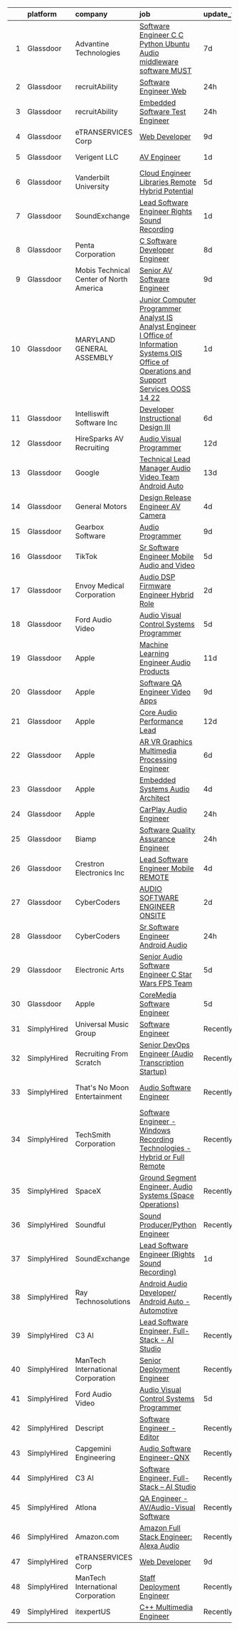 

|    | platform    | company                                 | job                                                                                                                                                                                                                                                                                                                                                                                                                                                                                                                                                                                                                                                                                                                                                                                                                                                                                                                                                                                                                                                                                                                                                                                                                                                                                                                                                                                              | update_time   | location                |
|---:|:------------|:----------------------------------------|:-------------------------------------------------------------------------------------------------------------------------------------------------------------------------------------------------------------------------------------------------------------------------------------------------------------------------------------------------------------------------------------------------------------------------------------------------------------------------------------------------------------------------------------------------------------------------------------------------------------------------------------------------------------------------------------------------------------------------------------------------------------------------------------------------------------------------------------------------------------------------------------------------------------------------------------------------------------------------------------------------------------------------------------------------------------------------------------------------------------------------------------------------------------------------------------------------------------------------------------------------------------------------------------------------------------------------------------------------------------------------------------------------|:--------------|:------------------------|
|  1 | Glassdoor   | Advantine Technologies                  | [Software Engineer  C C    Python  Ubuntu  Audio middleware software MUST ](https://www.glassdoor.com/partner/jobListing.htm?pos=128&ao=1136043&s=58&guid=00000181d76e8a11932d18848d16b2a3&src=GD_JOB_AD&t=SR&vt=w&ea=1&cs=1_ecaeb70a&cb=1657176755037&jobListingId=1007972073670&jrtk=3-0-1g7bmt2hsgsp1801-1g7bmt2i9gfpv800-43f7a1d6bbe0e6f7-)                                                                                                                                                                                                                                                                                                                                                                                                                                                                                                                                                                                                                                                                                                                                                                                                                                                                                                                                                                                                                                                  | 7d            | Redmond, WA             |
|  2 | Glassdoor   | recruitAbility                          | [Software Engineer  Web](https://www.glassdoor.com/partner/jobListing.htm?pos=105&ao=1110586&s=58&guid=00000181d76e8a11932d18848d16b2a3&src=GD_JOB_AD&t=SR&vt=w&ea=1&cs=1_7e86fbd1&cb=1657176755031&jobListingId=1007988449553&cpc=632C08DE5A4EA969&jrtk=3-0-1g7bmt2hsgsp1801-1g7bmt2i9gfpv800-7214a5d0b4a18d4e--6NYlbfkN0CGG9KWCDlpnNsyBDyIiP_Q0811kl3MMa1wmNp0I1WtkTaTZU1gJWaiKEGe9oYuZ3C_x53nqPzzVVcYXYDM1RFNXLqbMaRYQcnnBha6vnEfBct2Ftcx-VNFT_baolXDS7YVpt8LY5XQiX1ukJkQxfihkZhKDFgGqShKG_s3BbbAlb4Zm0hWo8HIDtD0akhiJz6u6Kr1s3U3NNRj3TK3cTehELY1GxGHzvU4HwbRjL5VXWTUeS9dQCwcCo7upfHURcOx7cyD8W9Mc4zct6zCBvekIVyvWCd52L4DisBylSSEXwtXbZAQD0UPrt3Rghsat381wiiCX8i3NOYXEgiohpTe8I_46y7wDYHuA9S_ZNEtfqckYnByyt2I9YTZbLJEes-ANYiYw-OFFnUUZA_S1XjuSnQKxQO9D4ce3XyY1u3k2tFdm8SoZe6K_a5YxkKVZil2q3f3zAkKcGi1toRtZzPobjhhCv3fZcZoPIo07Z46D2p38W7KAw5TNET1AF6xbdu9Trp-IgN26MMduIyrXkSB)                                                                                                                                                                                                                                                                                                                                                                                                                                                                                                                | 24h           | Anaheim, CA             |
|  3 | Glassdoor   | recruitAbility                          | [Embedded Software Test Engineer](https://www.glassdoor.com/partner/jobListing.htm?pos=106&ao=1110586&s=58&guid=00000181d76e8a11932d18848d16b2a3&src=GD_JOB_AD&t=SR&vt=w&ea=1&cs=1_a8705567&cb=1657176755032&jobListingId=1007988449625&cpc=F5E96E35A1725171&jrtk=3-0-1g7bmt2hsgsp1801-1g7bmt2i9gfpv800-fd8648c8aa3e53aa--6NYlbfkN0CGG9KWCDlpnNsyBDyIiP_Q0811kl3MMa1wmNp0I1WtkTaTZU1gJWaiKEGe9oYuZ3C_x53nqPzzVcu-6pAGOR5iWhdzr19nZrvuqaWVoPNrAmxzkmTCyoga1s-PmJrA-wo6IStgCU14t5d4HfKWieOLCUYqel8Rc1r3-eYhxJg8_yFrtPNFo-Vf8z5hGKQDdNP30SI33u0asQ2xc3AaFdSemK3rdzcK9n24H2AByR2sVhQ31bo4jZFVXdvOQzf2tolmfDzzY2UkpDFgOnyWMlHk5VxJaZmr4bKslEzh8tdp2b8STzR16FbEx-qFo5-AHK_CLPuVqovaNcLqfORr-ghIiMb_5yzKJL0IQNecoQw6LBpaSZhMZsuGPs-GvMGJUAlNMVhR6P1UUQlNl-vW_P7xky3EWx-Q9OcgXQpl7yihIC0UhN_26l58NsqIP2IzR0eY6I_NWO9LDLVOKarRgNbszQexgOhpBq1YHkJ45twacR5FImEpoChXwV7wag-6qYrMwBMQfazFadR7RvIaIoES)                                                                                                                                                                                                                                                                                                                                                                                                                                                                                                       | 24h           | Anaheim, CA             |
|  4 | Glassdoor   | eTRANSERVICES Corp                      | [Web Developer](https://www.glassdoor.com/partner/jobListing.htm?pos=119&ao=1136043&s=58&guid=00000181d76e8a11932d18848d16b2a3&src=GD_JOB_AD&t=SR&vt=w&ea=1&cs=1_e5b29353&cb=1657176755036&jobListingId=1007966492253&jrtk=3-0-1g7bmt2hsgsp1801-1g7bmt2i9gfpv800-0b4d931cfa313b9a-)                                                                                                                                                                                                                                                                                                                                                                                                                                                                                                                                                                                                                                                                                                                                                                                                                                                                                                                                                                                                                                                                                                              | 9d            | Remote                  |
|  5 | Glassdoor   | Verigent  LLC                           | [AV Engineer](https://www.glassdoor.com/partner/jobListing.htm?pos=103&ao=1110586&s=58&guid=00000181d76e8a11932d18848d16b2a3&src=GD_JOB_AD&t=SR&vt=w&ea=1&cs=1_96bb0c1b&cb=1657176755031&jobListingId=1007984822485&cpc=DED3C32E22E90A94&jrtk=3-0-1g7bmt2hsgsp1801-1g7bmt2i9gfpv800-c4106be80372c143--6NYlbfkN0AHZxIc0N1kMT8kNUg1DFhCllKZB1i6XRpHyefWo7Z_obAoRrv4EF-YffJpju_f3_S8p5VJSRh3JCqwMhzjap7rCn7-8ULSAGIrnb-k3sfiMpRYf3PK_ebrI8DqRVnG-QAI5ez1s_flDP-etVsNG07ZYaBzbL2KsqnHAuHyeaC-Ghs2PiMKHsz82SQjgwaJpYuwYiRyiJ5J_5c2YRLwpFTB44-hfRL7KK8yPiOMXcr1tuqaUWCrJbUUZtC5zehILOQ63xngMt8xyXuwBMYMnhMeKwsLEBmxXHmH-FVlUOYxC25XoCS7omMm4MjwvXqfJdI0S_0YXGXiQ4d-rm-bEnz6QB4rn5l2RWeYglcx4UXmVY3Xzm20EdNOsgCGndxpkfu3DYgoIz1CHFewAKd5gw2Y9MRS1OKgvWR-d9c727Ks5lmRbAx4waTlxO4VVno7gGF8PAXTsDIVbY-R_V9DlhkGNsIEh_wR1SsPRo-w7btPpOuf1zpsawxDAj4wobeIg1UyuU8loTWXMA%3D%3D)                                                                                                                                                                                                                                                                                                                                                                                                                                                                                                                               | 1d            | Charlotte, NC           |
|  6 | Glassdoor   | Vanderbilt University                   | [Cloud Engineer  Libraries  Remote Hybrid Potential ](https://www.glassdoor.com/partner/jobListing.htm?pos=127&ao=1136043&s=58&guid=00000181d76e8a11932d18848d16b2a3&src=GD_JOB_AD&t=SR&vt=w&cs=1_71ad41ef&cb=1657176755037&jobListingId=1007977526688&jrtk=3-0-1g7bmt2hsgsp1801-1g7bmt2i9gfpv800-c3977357fc7c0025-)                                                                                                                                                                                                                                                                                                                                                                                                                                                                                                                                                                                                                                                                                                                                                                                                                                                                                                                                                                                                                                                                             | 5d            | Nashville, TN           |
|  7 | Glassdoor   | SoundExchange                           | [Lead Software Engineer  Rights Sound Recording ](https://www.glassdoor.com/partner/jobListing.htm?pos=118&ao=1136043&s=58&guid=00000181d76e8a11932d18848d16b2a3&src=GD_JOB_AD&t=SR&vt=w&ea=1&cs=1_cb5abb98&cb=1657176755036&jobListingId=1007985084763&jrtk=3-0-1g7bmt2hsgsp1801-1g7bmt2i9gfpv800-7962e222d9be0501-)                                                                                                                                                                                                                                                                                                                                                                                                                                                                                                                                                                                                                                                                                                                                                                                                                                                                                                                                                                                                                                                                            | 1d            | Remote                  |
|  8 | Glassdoor   | Penta Corporation                       | [C   Software Developer   Engineer](https://www.glassdoor.com/partner/jobListing.htm?pos=122&ao=1136043&s=58&guid=00000181d76e8a11932d18848d16b2a3&src=GD_JOB_AD&t=SR&vt=w&ea=1&cs=1_b28448b2&cb=1657176755036&jobListingId=1007968416590&jrtk=3-0-1g7bmt2hsgsp1801-1g7bmt2i9gfpv800-40ff0cdbb3ffb393-)                                                                                                                                                                                                                                                                                                                                                                                                                                                                                                                                                                                                                                                                                                                                                                                                                                                                                                                                                                                                                                                                                          | 8d            | New Orleans, LA         |
|  9 | Glassdoor   | Mobis Technical Center of North America | [Senior AV Software Engineer](https://www.glassdoor.com/partner/jobListing.htm?pos=130&ao=1136043&s=58&guid=00000181d76e8a11932d18848d16b2a3&src=GD_JOB_AD&t=SR&vt=w&cs=1_e0b99638&cb=1657176755037&jobListingId=1007966371416&jrtk=3-0-1g7bmt2hsgsp1801-1g7bmt2i9gfpv800-7715714bf1b4ad98-)                                                                                                                                                                                                                                                                                                                                                                                                                                                                                                                                                                                                                                                                                                                                                                                                                                                                                                                                                                                                                                                                                                     | 9d            | Plymouth, MI            |
| 10 | Glassdoor   | MARYLAND GENERAL ASSEMBLY               | [Junior Computer Programmer Analyst  IS Analyst Engineer I  Office of Information Systems  OIS  Office of Operations and Support Services  OOSS   14 22](https://www.glassdoor.com/partner/jobListing.htm?pos=116&ao=1110586&s=58&guid=00000181d76e8a11932d18848d16b2a3&src=GD_JOB_AD&t=SR&vt=w&cs=1_bd080c5a&cb=1657176755035&jobListingId=1007986509111&cpc=7F6F94E2229B3AB5&jrtk=3-0-1g7bmt2hsgsp1801-1g7bmt2i9gfpv800-6b91cf4f83e8beb2--6NYlbfkN0CoZx6RZ76Kz2BC5LaLJVXH_1oYGbR7vq7wgU_JS4Ka_52el9AGOAc22SmMPQAdgY-KSQZhCEqwErVcIeIpp54BQIq-thvxd9x6uculknzIW5BDiELDxEKdh4VkxCPkLBbDXycpD6El2OxblkVk4qn0wwsaYHfGnKC4oExZTbwd1qgYk20pfvv8nGiZWqfJE-oXIopgGmdvXbaiUgUHThd8Ts4OunnhzzouBRGjFwfu7UZAil7XV2i-FOGWCS7t2Rwoat8LJvbvgP4IuMZto3Q_FnHw7fyQYwLAVR_gspn5GHwdUb-fdbIqURCEMFstxsqvBHN90fylg7BcaE59TmvKgcAWnJTEGxrQb37d_OVoqutA6-oJ8rvgoeBU3kyqXsR9hfokIV358KCfHyG6JeIbi7_aOrQejm_GS0sAJJQ-9iw5Fnvi4Ln1mDXFBxaT0z0pyhghMTPWsCh9wZ5Y7UWbEjBzPruDd7mdGuQy-5zmUlb34UDYQq7dlW-kxru9MOPRdPsX7U86N3tpQdIOgzGw2OwzPcFJHWgmn10tZfgN_DbS2PAE5hK9ud-vch8GlkNVMVn6bUqkdCDH7Zqw-Fm9ve5m0Mp79xVCn52wmK6drQR-FLmFCv8BD_rVlBp7hlZbHxBEs_r_oxRd5fgkHGEKHvrTfceyOrA%3D)                                                                                                                                                                                                                                       | 1d            | Baltimore, MD           |
| 11 | Glassdoor   | Intelliswift Software Inc               | [Developer  Instructional Design   III](https://www.glassdoor.com/partner/jobListing.htm?pos=108&ao=1110586&s=58&guid=00000181d76e8a11932d18848d16b2a3&src=GD_JOB_AD&t=SR&vt=w&ea=1&cs=1_3ca285b2&cb=1657176755033&jobListingId=1007972426514&cpc=82B3195DA92CAF92&jrtk=3-0-1g7bmt2hsgsp1801-1g7bmt2i9gfpv800-df83cff60928fa0d--6NYlbfkN0DiLKrdXjeQZR9vKVzqvG_fO73QKtee5CoWfuVjZxaK4bmjGwd_vuK3iP9vI1bYUpDZNrfb2xgTny8eT7130gL0dAFJcv0a9wDB4_gZ0CTryDJKRpeSnycdeEIr9kxaq6pnQqHSfLmgjAZCCHqISH9yKpCSlrCos7XQhdNOM67q4VKrFv4HeAOlcNFJt-OQu3Sb1xDewriAR8LAH_WPL9WcL3m5vQY5sLnX4ArVUA4K81yECLj3z5jasdjPXdnrI0nnS_rXGTX1R--LdqevaAYy8kORyAB75lw7LtlrsVlXN5iMwVhOUKQnHqMABbnpgs3rADYKRnTQEafvgUXRmwM6ejoiRP2OVZsUwoWq2beVKhm0cr6OMPxgUvnL63w9uAeyOcecKuIU_ati2LntMlhP25nVLvtPGbQxh251th-A-tSvfdtDiemuIVHyCmjh0Lb0n1zlE5Xq4Qx5NGN1Vbn8otc6yFLIZCJxKcEF4G6-ZRZM_-SXOwaEGtX9YdEsXm3wYU_VhOsdHH91WT8O5dalKb5d3S4w6H4SNTlvST6aZEsBVJIl6kc6IcMD31VmpygNP4wOfaxSghgBTg3jMu4CZaGJUxyt7qAln0Wucl1wcHSOo8GQ-zeAEUmS4lQT4fNY6Jih2FjKnm_qzuKDneopRWYZ5LUtgtCW6nJuTNnlgnF8ido3a8eI)                                                                                                                                                                                                                                                                                                                                 | 6d            | Chandler, AZ            |
| 12 | Glassdoor   | HireSparks AV Recruiting                | [Audio Visual Programmer](https://www.glassdoor.com/partner/jobListing.htm?pos=104&ao=1110586&s=58&guid=00000181d76e8a11932d18848d16b2a3&src=GD_JOB_AD&t=SR&vt=w&ea=1&cs=1_7639b36a&cb=1657176755031&jobListingId=1007962152211&cpc=7095061949A44974&jrtk=3-0-1g7bmt2hsgsp1801-1g7bmt2i9gfpv800-30d8063e3354d002--6NYlbfkN0CgISsLKYw0qJRFWluNVVgIYeD3xM8qesrjCvAKwjwwKRSQqxAUlElEhVVO1a0J4UkQxuKBuZqvV_u3_SluAO4p8IUus2WhgIZndGn8qQe3dORMnxHXS2SNOdrWatsl1s-WK7elDllfyWsddzaaX4hceKOAmMqhEe6FXSBvAtsWP1x7VpqR8zkOcCsgKwZgXVXs2qrDDgxQ5sR63FYHy3lBe5wEBNI0iuOjbJ8-8mJl9fX3RgOLU29MchY6a3P6gdPfW0AuTg59cnyCoYueTs2s2kojbLgt54wW_McKOQ8Ttcy0RsaW3n3ZutzkdFaMRiI6V3GO6j7Z2h4-RU_QqNomq3t3o5lWbfnHM4-iEmAZ3iIMM740RRXA9QW5Vdw-9WMY80-uw6A8AZthLcZVelYSmkXIeNirgbNXWxpt58JdsY1ZwwfCrbUgtcvtL2gwiIJsLuTS2azkkmxebus7ws_3Ogoir-6vC1yXQoT_YoX6zNrKAtpu-gvvJPfSGn15tgJByUospzdHmY2WKXRlar_N)                                                                                                                                                                                                                                                                                                                                                                                                                                                                                                               | 12d           | Lebanon, NJ             |
| 13 | Glassdoor   | Google                                  | [Technical Lead Manager  Audio Video Team  Android Auto](https://www.glassdoor.com/partner/jobListing.htm?pos=124&ao=1136043&s=58&guid=00000181d76e8a11932d18848d16b2a3&src=GD_JOB_AD&t=SR&vt=w&cs=1_9c5a3059&cb=1657176755037&jobListingId=1007959781114&jrtk=3-0-1g7bmt2hsgsp1801-1g7bmt2i9gfpv800-fdc12da77a50f9ac-)                                                                                                                                                                                                                                                                                                                                                                                                                                                                                                                                                                                                                                                                                                                                                                                                                                                                                                                                                                                                                                                                          | 13d           | Kirkland, WA            |
| 14 | Glassdoor   | General Motors                          | [Design Release Engineer   AV Camera](https://www.glassdoor.com/partner/jobListing.htm?pos=126&ao=1136043&s=58&guid=00000181d76e8a11932d18848d16b2a3&src=GD_JOB_AD&t=SR&vt=w&cs=1_d3961a06&cb=1657176755037&jobListingId=1007979241599&jrtk=3-0-1g7bmt2hsgsp1801-1g7bmt2i9gfpv800-e91fb23f7f6e60ba-)                                                                                                                                                                                                                                                                                                                                                                                                                                                                                                                                                                                                                                                                                                                                                                                                                                                                                                                                                                                                                                                                                             | 4d            | Warren, MI              |
| 15 | Glassdoor   | Gearbox Software                        | [Audio Programmer](https://www.glassdoor.com/partner/jobListing.htm?pos=121&ao=1136043&s=58&guid=00000181d76e8a11932d18848d16b2a3&src=GD_JOB_AD&t=SR&vt=w&ea=1&cs=1_8896a9b9&cb=1657176755036&jobListingId=1007967708425&jrtk=3-0-1g7bmt2hsgsp1801-1g7bmt2i9gfpv800-b083600c6f706150-)                                                                                                                                                                                                                                                                                                                                                                                                                                                                                                                                                                                                                                                                                                                                                                                                                                                                                                                                                                                                                                                                                                           | 9d            | Frisco, TX              |
| 16 | Glassdoor   | TikTok                                  | [Sr  Software Engineer  Mobile Audio and Video](https://www.glassdoor.com/partner/jobListing.htm?pos=129&ao=1136043&s=58&guid=00000181d76e8a11932d18848d16b2a3&src=GD_JOB_AD&t=SR&vt=w&cs=1_4ad03f79&cb=1657176755037&jobListingId=1007977692020&jrtk=3-0-1g7bmt2hsgsp1801-1g7bmt2i9gfpv800-fb4d70513ed015d7-)                                                                                                                                                                                                                                                                                                                                                                                                                                                                                                                                                                                                                                                                                                                                                                                                                                                                                                                                                                                                                                                                                   | 5d            | Seattle, WA             |
| 17 | Glassdoor   | Envoy Medical Corporation               | [Audio DSP Firmware Engineer  Hybrid Role ](https://www.glassdoor.com/partner/jobListing.htm?pos=101&ao=1110586&s=58&guid=00000181d76e8a11932d18848d16b2a3&src=GD_JOB_AD&t=SR&vt=w&ea=1&cs=1_b22ef41f&cb=1657176755030&jobListingId=1007982843269&cpc=CAF32EB92433BC76&jrtk=3-0-1g7bmt2hsgsp1801-1g7bmt2i9gfpv800-1a8667a6952a7d3f--6NYlbfkN0C2SVAOpOeIWQkPp9EeCSLxTLheLRty2uanDx8E9nXZ3vo_i2DCYlseHe8MlqP0GQrwO9cNewLpOxVPax3blNM7tR65ucCZ_LJY0bOTgnoi3fYnvrn6CGy52bnNlpOl79nDB8WILpGyF19NTpy5P6wBcBXV3KL3xsTIiZ_23L9qdJ9WrVTiU8K0LXcy-92zjF061eqzzMiWiE6ukTluLV5j_CJpORWLpZWNDHhpFmx-vnbSFXoWpsGugByS53-TrjVKsEGCq4EPZkg5d0Djugy07AuIRkkEAoD2C84NuypddCyTSO-JDBKINSqaUc8bYPY8Sh7rgJCUkBLyKyEjCBp3GcChK73heDlsmADHBKnuqujF9RB81e2mMPzdnPJzs2T2HSrb2_YETl5Es20IZIgyTv3wqEfUPnulHOj6m0q2Jw9BeNLqhaP2J6oTqf1qp0AJ9WOv47l4mpKkDgxFQJYo7V3s4cs7Ra_sRZiKUQCOXIIsYYUJta7L4wnq-6G6W6H2GQs3_JRbgJWtxu9_6BNydJhqAgcW38g%3D)                                                                                                                                                                                                                                                                                                                                                                                                                                                                               | 2d            | Saint Paul, MN          |
| 18 | Glassdoor   | Ford Audio Video                        | [Audio Visual Control Systems Programmer](https://www.glassdoor.com/partner/jobListing.htm?pos=102&ao=1110586&s=58&guid=00000181d76e8a11932d18848d16b2a3&src=GD_JOB_AD&t=SR&vt=w&ea=1&cs=1_f4581708&cb=1657176755030&jobListingId=1007977176861&cpc=BE35796875A68D35&jrtk=3-0-1g7bmt2hsgsp1801-1g7bmt2i9gfpv800-44dcc518f9355d1f--6NYlbfkN0D5Qh5ztHRJazBopTDU4c15ovZ4yuEHLDrRszDAd4mXZfEM9UhCL-UOGfuzT-KuljJ40nBEGqW7aBbUhUVGX6_0PWM0e8GI2zZ9JO4594xRtT-fOVn5G58ru5gMU2NEhfTFst6-Tw1YmZ5HHSpmjQ8S0YjzVhaCEFLztjlwY5zxJEfWZqr9VR3wdK-7XFD0rtcUwwozPkZ6OKbG_5tjhUhEhBYudNzuSjgDRI-4741Le-nEs7gCsFPC4JaXqDwGxZfQL7dBtXsChvif8_v_ABrxjx2b40KvwuFpRpzjzwRR0rk-yqR0bUdAfUukTn6us7kxTw_88Wf5nZj39dzMiwCUQz3hEqKw5AroiGLzeUTjTDHiqd6HXC5tUmwXbvUfWt9WBgupU_fSlY3qZ0qKr2iJhBPodoV6E2_2s1J2JvGxjjiIhyset69zgzqP5Z_uEUG5-yjMePSKrzSn7NWR7YvSLE52uTnDu-B609q3QrjZWDyhW4Ht0j85eXsiTb8LF5XDWCbdhDzIlCq6ImxV_pu70yHcGX2vAt4%3D)                                                                                                                                                                                                                                                                                                                                                                                                                                                                                 | 5d            | Oklahoma City, OK       |
| 19 | Glassdoor   | Apple                                   | [Machine Learning Engineer  Audio Products](https://www.glassdoor.com/partner/jobListing.htm?pos=107&ao=1110586&s=58&guid=00000181d76e8a11932d18848d16b2a3&src=GD_JOB_AD&t=SR&vt=w&cs=1_b231606a&cb=1657176755032&jobListingId=1007963574780&cpc=155EB9D5185558AF&jrtk=3-0-1g7bmt2hsgsp1801-1g7bmt2i9gfpv800-c49561d505b56c66--6NYlbfkN0BvKrLyj5gPmtZO9T8euul8TCxuuKNOtzRJOomxnwSEodTz2Bc-sPZl8WPllYOnI2hdnddGV9WK-yG4EctdurmsYwC992_5eXYIZR5lJ9xYBk_c5lstKlbpnEOWoZXcRo7NjLf_0wBQDP3kvrgQQTOpgCWfN13f-FPi62jZtSX6_QqHJ3T5ZUUxYXTgN-XCw3RjjqTj-n-PfkLFGDK1N2iPbWSP9mcZmMufrjv2T6CkhE2r5WJnseZi687f2RLCP6aXGg4n-R258GlWIpPar8a8FzE0KxzokmfESEt8ejW1z85dak0RqCSSaHklF5PL9o04kCdLjc70-ZQOauxlz9b1JE74g5Joc1k9enwdIAyQZiq8l14tcV8ewnC65Hjg-O3vYOY2g_RC3_-Jsz6kb--xXX3yJ2x6utFgCGw3amaNaQEBekDGwkNy5RuWp0cvM8x1t4MHxW3JbmNKiG-Kw-m5oqDCFuXPZPmnE13BFzraRct0UxTgu8cA_ZzQGD_DivBwLcxr9YR1hjyk_o-LOgx0qeKNzLB3bPABZIMuQ70mr2ZsAWuhbM1y4YzYXM_mXPIq7OQH47BhfA1wnGzOjsDAOy-H-dLpJV72kQtIYDGS4PTNolsNLr1jWQJBiLXwJg5Fx3L9X3fdzd-kISna65WmsYemGzxAdvL4c16rJ0TDhqsV5Xsp7kOTJcDh3IpegqXlbERYTJb2wC921DhPf1opkuCDRRdRMHNvKCfxksiFZ4PqLSLV8nDCyNJRvHJ2Wo3eHVUANzUiI5U8nCK2KUaoxvaNFMGrsaCsSP9bkiTE5FBbs3_G4bXWVdlVeHgvyIjhHY-s80MATYmLcZlXG3m_ZM5Eqcc1XN1BQE1iiNbqQQA5RtLpb8kXLtb953-t5xDEFh1sNEBzBv7SN2ekh_wv5-iXRGFaHQrKSoY1hsuOJgEY6ElOsaUqbSn3E809TdT92FZgQz3SUCbo5uG11-b3IeFHboW-7djhcrZ81xPcZw%3D%3D)      | 11d           | San Diego, CA           |
| 20 | Glassdoor   | Apple                                   | [Software QA Engineer   Video Apps](https://www.glassdoor.com/partner/jobListing.htm?pos=114&ao=1110586&s=58&guid=00000181d76e8a11932d18848d16b2a3&src=GD_JOB_AD&t=SR&vt=w&cs=1_f9d40efe&cb=1657176755035&jobListingId=1007967756886&cpc=F41FEAB56D215062&jrtk=3-0-1g7bmt2hsgsp1801-1g7bmt2i9gfpv800-0bdade9f17a86fb5--6NYlbfkN0BvKrLyj5gPmtZO9T8euul8TCxuuKNOtzRJOomxnwSEodTz2Bc-sPZlt2Zgji_QUXFXELoxp8pvApMoemC94hgT6e1pIA7KpGF0abhR2I4x_dmNZn0zKhmiAFZQkHW95_SRBTwkIH9UOabkQfzwdyecwpWnKUUm1bCyR1lwu0EfUwKeKnXYtFkwvmOCrDFNMGEWmmhodDD8nwJiLHD-Ew_RijRmKKINeCV2TH9TGeEyRlIpBGW76nTWPCoghD5-S_YZe0yPAMpgR2qsrr055bbvEspTQifZdeYKg-5W7VRb0pWLwxpyP0OSsmvLlrc_yIjhKbcEbQHJPDDw0RrO0F4bRvIEmbRN_o4V8nihnQLGHNRGCNMUyC4-rCKH-5Bnttn7kdrrUSarj9X-hrwruQK9d6PS5-8pDRfKPQ5i4dF4U5irqHXAqCK_ujR1RY2H3DFeVPKTX2MD2pxPp22TDEDVUK6vEsjS9Qj6i0Q5ikulfOXygcdXJC_I_YvHiEAgU5AaXOCBsvYrowg2qMB_M7DLkeKwj2sbTyDN5csdmKdUZTDq3QBRD4JuZX-YCCUuEsHkM1l7uwMJwv32_s337Ub2jC7OPrb558OjQyj-bFHD8Z46rtzxmyYS5LNIozl9RVvvyOzHIa-eMvaPlj2RcSu8U9yWZWVm1T7Vh6S5vT_WJicT8p1qfvKFr3hSefnQWVG6qvKanwJ1bo4Ul93K3m7QVrWDmHVc-gtQzKnC_cjK7lhY5fVOEizh6KwI4-MxkFE06zEMLzNtdkDDaZM961ckYHlksxlv19UBp_uzdi5BcfIsY7Y1es8Ft7r11dlqLs8kmy-YZqSXWf3VVsoOLzQmgzsFbeF6kqn_cAVWl-sQAk0il6w_Q6kioits4A1JA0NoWZ-aMvlyC57rTCcAeAfDpZgSCpaqH-1YFwjjioBqEmapcXazX_DbAy6-w2dNpm6ylAk0c1o0N5d3y9r3IkYI)                                          | 9d            | Cupertino, CA           |
| 21 | Glassdoor   | Apple                                   | [Core Audio Performance Lead](https://www.glassdoor.com/partner/jobListing.htm?pos=109&ao=1110586&s=58&guid=00000181d76e8a11932d18848d16b2a3&src=GD_JOB_AD&t=SR&vt=w&cs=1_020176e5&cb=1657176755033&jobListingId=1007962892427&cpc=AC285F3A3ECA6BB0&jrtk=3-0-1g7bmt2hsgsp1801-1g7bmt2i9gfpv800-35afd0e1723749ef--6NYlbfkN0BvKrLyj5gPmtZO9T8euul8TCxuuKNOtzRJOomxnwSEodTz2Bc-sPZlt2Zgji_QUXESZZ3pMbYY3fzgM1OvHTtVUDWULTZn35fMbdGgJTCviox98rJzjaZ9yif4uRiaglY4xGWRitsDY4n9oahQqt-zCZmQmhWXoU0HLMQihEuo-Imz02mi_XACVCP98NtgoGf5FtVluiRw3oYt7UYHjm9j-9so7p9LoaxuoX8xK1zbqIpFVgCPu3FVKnn0ytZ8RMOMJMmoghBUZ-qzpKTZEWzm8K3U7DoEWaGanxkEbRqIa3GPla1r8ukoaMAxgyODz9PRFt2ZdYYJeahudeSRxwkoXQ53WMARRtO3-ghgEGbrRqmcerxMpJqIuX6ejyFSMacjw0AOmqSVZlQTWVuPR-QgkXd3v-T5eBa-WaIEnJyxVEtSeo_ui09nKkvz5HB1SeY8dLUcXY_1OsbEnN7hOmrXsnCewzKUbtbf1vaSj-T2u-LbOxaeI9Pm3e2aoIgAf1I1k9SB4tscq7usBEXpUZRCw-Zw2vUW4RygCYnZekHcxaT2fCqanQrEfzB2JLtX-81yJ-X7OoMW-DjEypV_J9bokhelzQ4RHqi_cmpg8b86LMpnfAb-4RTAWCo0k4EE3k5F5ux0R3suTJ98pZ7xeUAu88i-Ke3Hg8bvzXXcGx06WvR6oLSJXmGYCUjJ6YNbTOrtfUF59EZlVbczdzD5EjGjCYukFiVW6s56ZE2u4aW6E9fm1Nm3Cnc5HIaX0sHi6Hhzk1ISziSF0wVSq-DYc9IxEyXW1CC7RFvEapn6ZjChOP4Tjc-_2G3zyGdY8IzlTJj8lzYmWJiuQSgJcOHEG-z3u6Y5LXNmlcKCD0HgcpEdrDx4JIFDitMjlx_SNxlm0CdH0ZhZ7aSp382ORX129ZNsho7Y6sd4ONFl_iIav5bholGKpHzpF3sUqusd03EaaSb5QdBBWz_xrw%3D%3D)                                                    | 12d           | Cupertino, CA           |
| 22 | Glassdoor   | Apple                                   | [AR VR Graphics Multimedia Processing Engineer](https://www.glassdoor.com/partner/jobListing.htm?pos=111&ao=1110586&s=58&guid=00000181d76e8a11932d18848d16b2a3&src=GD_JOB_AD&t=SR&vt=w&cs=1_4e3d2a93&cb=1657176755033&jobListingId=1007972446479&cpc=F41FEAB56D215062&jrtk=3-0-1g7bmt2hsgsp1801-1g7bmt2i9gfpv800-3bf16f8001782a40--6NYlbfkN0BvKrLyj5gPmtZO9T8euul8TCxuuKNOtzRJOomxnwSEodTz2Bc-sPZlt2Zgji_QUXEWVZWMiZmYmJjFihw_rE2R2VFrrvJGuTnAo7HxDR0QCp1NKBd5xIOQ1pjXZqTsh5Bxs3nXPlF6_Tcqp9-nqCEQfSFfgxz63xNPFDIA38Tuzuvm7UH4_29oCSd6cLwyJavoVIep2iCOdT-0_Iqjvurq-WRy-_aFRnbRlwostF5irsph8GGUEBlaRvKCfa0jroUjsUdKYsayJM0f8LOt220y4x0-_GBIJhb4uu6ji7NWuI-acb2AFRC36jvU2AwBvQQ_N60LOoRLl1qGwZ68l2OUiQtrJyO-SVL428oqzpo-g3N-QxqaIqS9DnSJ0ToIe08bKy0w9XvYdXdisPIsGIKVZ_3-5RB48pY7BUx1lRyk8hafbjIFnleztGlxNAJMQAjki29y19W35Fe975SBmE0meDjMmDkW07Pzq5vRfaVqjDk-fZ5ZcC3-6WdaOUMracOOxiUr_6rBzLbKK3SFXhqlqaQebzJjDcDOlBgO-30XPRXvLOr8lFLLyETimqPp2vthefdniE0cXgR9zDTKZWb9qz9hGND3aNZXQbrAivKgo5mkDSi8zHbZi0KZeNvJ1YoQtw6vzgG6J4hmDQyLOVMeutKuHO1NAcRJDULspwcN8qMYOZAYahinfSu3wGWq9xu2XFaA3joW7fFcmTBZlBSaB0FCexlumHCh07iLII_Rdyg15plprxqjj0LNOlUyQaQCmQrk2wGg9KlCLeOwFGAVAtSfzL2ldID1E93xfZdzxDT4o3gV-ZQKREEkhFWtVkrXgZAkDugsLF3wUX3ZYLcXyu_LvmgFT-0aiH5Rl5ii9m03vnkL-VETXjkafvEcH9aevrF0guL8bYdnCwjF9yS0fCqJOQGLq_4gI2YOqdEbNS_xoJ9Q8cPC1ENl_X8RhPq5UHQenIhRyhbTvmEn-eF22KbTWv6KKtE%3D)                | 6d            | Cupertino, CA           |
| 23 | Glassdoor   | Apple                                   | [Embedded Systems Audio Architect](https://www.glassdoor.com/partner/jobListing.htm?pos=112&ao=1110586&s=58&guid=00000181d76e8a11932d18848d16b2a3&src=GD_JOB_AD&t=SR&vt=w&cs=1_765ecd7d&cb=1657176755034&jobListingId=1007979187769&cpc=F41FEAB56D215062&jrtk=3-0-1g7bmt2hsgsp1801-1g7bmt2i9gfpv800-ce2327862a81b1a2--6NYlbfkN0BvKrLyj5gPmtZO9T8euul8TCxuuKNOtzRJOomxnwSEodTz2Bc-sPZlO_uSwsktAegCjBFkktJ1XsZ0gtvmI_BGcaZnHufLVPIZfVsfuI-lXO08vqSdoBimat9I2D7b5PlrZZ-UUP0tejEMVrF9J2aItixeIhlnGAEnp2zvrRJ_VbpfIsiOLfCHeO_XJSMZxv1ns39aOAOsdc-zfEO3wsTXG5k_9y_4Rr3kSaQFsrUySEFj0TVg7L1LfMHgkw2QQmtJ9bIm-UFrTEy8TYqLbTlvC_xPYamuyjL4grbUEbkiJM0Nyg0E46n4Suyeej7D4nz1HzG2woV31HuRvvEdyUHg9hUmfRkrJqP6jxTBKqq27riSEXScZdHdvrURonEtaAJ7QxQsVpJ_6OdIT9FHe3CcbdcjJfu2x7TSoKWsUDZRw8CddCMxYBAdKf8CXccWKThUhRidxK1Dn4KhTNdmKzf3JR9a9KPRH46eiiPUe9mDQgjgNh6ODWGTmBOU_z5yil8fZDDZG11vumbXBgOPXGtZuaf0WfdpWeokXj4bHV2ig3w5FVm7qysqBhRNnLc7_Ze6aynVet8N0YxYNv0Rs37VmSRaJbdVcWDwBpsYYPpwi1Oe9S6kbAVThVowbQMc2iOMRmc4yeDHKxmBIATKwjhZiaVyal3dMpmG72DuhputII7nZerZ2AqENeARQesL0tT5tA2amdQAeK-Zmkd4jCAFZO5FQNv7B622oLuD8tq9YoivkEGaZlazssm62UlOeTdvE44oJTi-oTq1iJGGOHoXDfhQRbpeqmPYmliQzzL8oE_t1xKzAzej4ZAMg-PkhiWWPShjS4gjUw5dAJ5aAttJ761nuqx7UW1vrt4HtY_pFfKZQ8PLxRXYEAvlebg1AC05RsGNrQnhBOMNy0YeQOkSKhkow6muODdiSxogwwytJZLGpaxPEj-mRjuW5DAk69Z8Bd1xqhuZrMg7mobnPgmC)                                           | 4d            | Cupertino, CA           |
| 24 | Glassdoor   | Apple                                   | [CarPlay Audio Engineer](https://www.glassdoor.com/partner/jobListing.htm?pos=110&ao=1110586&s=58&guid=00000181d76e8a11932d18848d16b2a3&src=GD_JOB_AD&t=SR&vt=w&cs=1_ef0cd738&cb=1657176755033&jobListingId=1007988604857&cpc=AC285F3A3ECA6BB0&jrtk=3-0-1g7bmt2hsgsp1801-1g7bmt2i9gfpv800-7aa30b78084fdf02--6NYlbfkN0BvKrLyj5gPmtZO9T8euul8TCxuuKNOtzRJOomxnwSEodTz2Bc-sPZlt2Zgji_QUXHm5gyoIT_Mztd0717o-bWxu__rngjRigbrzFgwMe57thp_HAy0guYrPX05nCSAA5Zd5Pw7hbZkRQ4ntthYz3Pg1g5rOfa8OueFUwg5JKb-JmnuP8WtmTboQto_ryYZCnh4nHgDM3VL9QJw163uu1wfa3e2vSdLZbcf3cNR9CCJRIjCj5KrRAPNHUBOrVrlFp78fyhoE_PlkuHkgLDafgjFW9Ra0H6aBr6E8DS707L7eRsJfZNqGZEREm8aQ0kPrGJ9IiKQAdJIc6OD4SW-bq0cONWrwuEI_LYxdGyU7pj8KxmvpIjYA1JAtSLUgI2w7P9Pszoaohc3qUcLqaSImTkxmmbvBl0q_ruBZ6AqbgPj7kWu59xe2xD_LUiBt5Inm8crEtpFc7OMoCUzMeJZuOMsDAl0tuJ2-mfDORDFfHeMnZfliuVfc8xaJNFCr6G8HZQWLeGUpDa0jWVHuCgrscw2t37CGsmsxul9KwNgsqglilsWhAY0jOCzIJadRpqCQHKV522D8EMsonI6H-CvxpADEpV_RnLLUuGlw2jwegKP_Qs-LveK44xIDAxdvs_8_5GzN9m5YoS0t5Q9rSSVm5IF848L8XNsCmHeyZy03dulQqEAExeAUvyMeVDjaDYYEr85IRj0zl53qjWEqiNUxgaIcj-c4rGNoKaKvfdQXzLTGWIAwse4Rn2JmEs6vdNZIZKopoevA45TG-kQlziReHntWrsr9_2pX43i4wVcxsmVlj5J0NwzekMeRzRD8vja5OuLew8q3hAlhNwT7SIFL4CAA6syjTRU3F1Cwk8CKKv-tzeUodP2r4IMxJ4N25BUMMeQ4Hc-NzBMcfF9GddGkas6Zk-bF7ZK515BVqCVXgMUhTPAkaFqgmrLhw1TLzQBHxPL1b_TRagOkQ%3D%3D)                                                         | 24h           | Cupertino, CA           |
| 25 | Glassdoor   | Biamp                                   | [Software Quality Assurance Engineer](https://www.glassdoor.com/partner/jobListing.htm?pos=123&ao=1136043&s=58&guid=00000181d76e8a11932d18848d16b2a3&src=GD_JOB_AD&t=SR&vt=w&ea=1&cs=1_d60ba02c&cb=1657176755036&jobListingId=1007988994624&jrtk=3-0-1g7bmt2hsgsp1801-1g7bmt2i9gfpv800-c47b8132f48a1980-)                                                                                                                                                                                                                                                                                                                                                                                                                                                                                                                                                                                                                                                                                                                                                                                                                                                                                                                                                                                                                                                                                        | 24h           | Beaverton, OR           |
| 26 | Glassdoor   | Crestron Electronics Inc                | [Lead Software Engineer  Mobile  REMOTE ](https://www.glassdoor.com/partner/jobListing.htm?pos=125&ao=1136043&s=58&guid=00000181d76e8a11932d18848d16b2a3&src=GD_JOB_AD&t=SR&vt=w&cs=1_09b533ad&cb=1657176755037&jobListingId=1007978543977&jrtk=3-0-1g7bmt2hsgsp1801-1g7bmt2i9gfpv800-4c81b726b89b848e-)                                                                                                                                                                                                                                                                                                                                                                                                                                                                                                                                                                                                                                                                                                                                                                                                                                                                                                                                                                                                                                                                                         | 4d            | Rockleigh, NJ           |
| 27 | Glassdoor   | CyberCoders                             | [AUDIO SOFTWARE ENGINEER   ONSITE](https://www.glassdoor.com/partner/jobListing.htm?pos=115&ao=1110586&s=58&guid=00000181d76e8a11932d18848d16b2a3&src=GD_JOB_AD&t=SR&vt=w&ea=1&cs=1_e1b827cb&cb=1657176755035&jobListingId=1007982605566&cpc=FA84DF7EA1EC2398&jrtk=3-0-1g7bmt2hsgsp1801-1g7bmt2i9gfpv800-16062b2427cf47f4--6NYlbfkN0CpFJQzrgRR8WqXWK1qKKEqALWJw739KlKqr2H-MSI4eoBlI4EFrmor2FYZMP3muM16rRhWfLOvl8w_Q8ZIS2PYrNr62g5lhgc9cXwv0uVo5bzzNHDNeV8I8YEzWfCI8tlU3Xkbj85AdPK2tbkOSaeYazyWxiMp1zri84sP_q6RvFlGmBgshparTBT9h7XdNjtY27zMSZm-n2s0WHAnaHy9cCXl6rVE_wLLqeGf0mumGpZo5LViKcU-sAe8A4kA6Uax1h-F3cs6gyzGGQa7yg1x26Y7XNiyaBRBPTg6yhGeooaNYCbkt9XvELQciwdagUcBT-CxL738VIlsMRz0NCEo2JJbeMHGADws3tUoyt9ox92jXGELoJJcr1USheXb56o_cvKsxZiq1nWp0sH0EmMDrBXGhSMk5yic___Nx_141GQOfaONSHA58hQIrTWXlw1uaokbpn60kf9-4uYvvgX-JqxpDwg_eC1Zt53sh3R5CLtd59MKZD892XsaifBYDRGXRUznAJvNfAnwC482tlnT2YAdP0Tmomwrut3SRPylDqHX0yBsjiEHH-z4P811xamVVlnFolOfXogjIcJdsD-MIKD-M1T8YYNIdcoorFpg_EIEGTcEDf1jp26oGVbGk8s67J4lr71nZcIvMB_QIU6Xtic8FGDMGj5uesLtG-zujb5KG3CtzAoyGCoRz75YeaM1tmcX24_nmZfSqmCbqgWvdP-Pv1Z_0wBuV-cQJCzaPDOLa-3YIDrKQTFXplB4KLxBoefcgwfiQVZ12rdrON-hEDq7XEJ_nwAf7PQXExWZLPKw1m1ex4P7u-GJxuirnK8UVxpGlnJiOC8ExwtWd9esj96vUQGeSvVVO4SpBRChZCSpYSX1e-34LyjGzVmAmVJ6r-sHGEFrLcHQgwWeHf4NsOQkfudismMv38nyHUoVkaGywbuYjYlmIPd4KVk9mKSkqpumSnZodZyf6HUcGATGo4RUAD_e0hNVn_35P5Ncww%3D%3D)          | 2d            | San Jose, CA            |
| 28 | Glassdoor   | CyberCoders                             | [Sr  Software Engineer   Android Audio](https://www.glassdoor.com/partner/jobListing.htm?pos=117&ao=1110586&s=58&guid=00000181d76e8a11932d18848d16b2a3&src=GD_JOB_AD&t=SR&vt=w&ea=1&cs=1_32651060&cb=1657176755036&jobListingId=1007987517099&cpc=451933188B21919D&jrtk=3-0-1g7bmt2hsgsp1801-1g7bmt2i9gfpv800-a8e540be4dd6c408--6NYlbfkN0CpFJQzrgRR8WqXWK1qKKEqALWJw739KlKqr2H-MSI4eoBlI4EFrmor2FYZMP3muM3OOity3yEcY3i_J8LPh4nGZ28eVZoRp-v5PROKvCD6H6FQ-l7WGNxNyGKyW6Uz2ZtP6R3WzhHAO6LhwCZqjM6JNHaePJPsfycbwRj3WCnzWZclC7CDpLwGi_V_kPldQiYX71RvAiolK7Bb0fSuZCvoh1rRnfctmxw2adE4bUgqTbnLLR3pdNjeB-gd2DSAfSzMTkoH9cQ6WnIsr1wkxtwA2GW6a5m47ocsRaLkzSr_7qF9ENjE2GEGQ-hbiEvD004djUtigYyCQ9hTxivDJu-cppFW6hpGY0VQMoK4xJ8E0wQ0tIxPV2SJ4vEQEgNkNEeuGZmRYJSHuebHhVYDWyPu_3t4Z_zvakJ3_4dLBNeNzCJlOxjS1XhJsqJkiD14ibAYzmAL5wUUepHUEY9vEkcs1Ank1Al69hFnsBA8ReWnMLIIvIVwjfMkAC2F5OdY83598PsTaxuPcuuVk3iHaQuM8zbdimpegejQGq4faQgDYMsvNsa7x9jplJNzX96Qy5jm9dAbu6cUxvUHPrZHLyRAJnq_htyluz62yD9u4YHao6usVCAGUESyH2qeF8Wpri6VKSoHqi2i45sS3zXRamJF3kre1YVICb6efzrW-U-JEnzZJgILYuRpCjNruyBbNrOTM3NawXyBOmVYU4Zsoj7sWx37OwzGhu__NxL2IybTQPszpCWhDQ-DO7t4G5EOtXXe6Y3db9HYjVjbjXLdzKuQL2547HriDHrLH7cc4CSwtvVxpLLd3F5Wrru9RmSYYAAWbNx3gHqou1MbCQoy0yOS5l3zzaEI6qcEEDukHB_AAsjnX6hqNF-d3NpD9lSQYJDMhYjK7FU9zBK4XwOAz52MHKredkDroo4E6yqvyPXNLVJ0FC3I2X2cTEbiMrRbRogRLufSVCva5NRlZKG9S8vVPOne-BJI82wI1bzI-_R6YSy_Uf0Y1NmF) | 24h           | Encinitas, CA           |
| 29 | Glassdoor   | Electronic Arts                         | [Senior Audio Software Engineer   C    Star Wars FPS Team ](https://www.glassdoor.com/partner/jobListing.htm?pos=120&ao=1136043&s=58&guid=00000181d76e8a11932d18848d16b2a3&src=GD_JOB_AD&t=SR&vt=w&cs=1_1526f611&cb=1657176755036&jobListingId=1007977803487&jrtk=3-0-1g7bmt2hsgsp1801-1g7bmt2i9gfpv800-17edc09a89127899-)                                                                                                                                                                                                                                                                                                                                                                                                                                                                                                                                                                                                                                                                                                                                                                                                                                                                                                                                                                                                                                                                       | 5d            | Los Angeles, CA         |
| 30 | Glassdoor   | Apple                                   | [CoreMedia Software Engineer](https://www.glassdoor.com/partner/jobListing.htm?pos=113&ao=1110586&s=58&guid=00000181d76e8a11932d18848d16b2a3&src=GD_JOB_AD&t=SR&vt=w&cs=1_26fd76e9&cb=1657176755034&jobListingId=1007975871307&cpc=F41FEAB56D215062&jrtk=3-0-1g7bmt2hsgsp1801-1g7bmt2i9gfpv800-7e77140ff1325a41--6NYlbfkN0BvKrLyj5gPmtZO9T8euul8TCxuuKNOtzRJOomxnwSEodTz2Bc-sPZlt2Zgji_QUXHSttm3qWDpamiBvBmTRre9KuJvEXwYRhheRZCDmcoME-eCu_BcdpDv9DGBwDJaPoI5SFYArNQsO-gIclnM_Ig0IdukpxIQbmsThR61VUMK5cOGRov9GmqqAM6OG2jKeqhajDgMz2Zapl6YjvpzYgXv9NZLGM08YTOVFA2VPIe81yIpwRy8Vw-RW2Ql-54s2MhQrAO0mhC7qVZ0MG8sDTidTOE3JasSuzfOcUuC9JoGvR-0NW616mCkqw7zlTHnNyXIxWo5SvWVSI0ip_6J08osNrn8WGGOc52LkctrbEd3Gwc47uAraTOJntO-vn2cw6lWn__qz87c73fsTAn4HHT0eqk1ExqPhck6STZw6OHplYNaS8H_R6fvoaGJjrUzThDD8lkTuoXvJy7snGhELmUGCQnsPYNmNRbC2lTK_kRTkB75Ucjre-KnXI5eaJgXx9O6XHcLgs43NQ3gW6VXd8KYNCy97eJtmje_6mdsYFp9RXpxfWNWb00j85vOmLmJ3F2MqR4hlpVmEoDDFPLb1k77CLQT3YEb6fM5cb04-cAcXlkQWs91FKN8vnj8Wtbuf5xjtLy9g3cvoUjU0CErmlHgpngzWvXKPT4sTXsuGELeMJcRWq_FTlCPJ3Ka1CE0oVo1yVMYHtDxImzhMAHk8TCvTGtkNoeVEc_AV5br9Byq-Ub3uZEgY5cPYUycCmcc2LWJb4oGfbPgrorXYSdkY2Cxya35f1PJPxlnfWDuljR5cZvfC75X1G4xciwwrUOeMj7_SsdUZ30JMhxyHisd4FIrjtoYHYhm_gjy9g3l_9X_3GYSZDz_u1rxzkONs2GecjkJVB0y1RUl2N_vKcemva1UopT02O3IMBiAoWRP62rVCekh3A-NC0Us9V9-suZSufC9XHuitZFJ1w%3D%3D)                                                    | 5d            | Cupertino, CA           |
| 31 | SimplyHired | Universal Music Group                   | [Software Engineer](https://www.simplyhired.com/job/kswdEx_CW1AJYPzW9HW91thA6tEESiRMI7fiUMkXp19tvWSz6eU0jQ?q=sound+developer)                                                                                                                                                                                                                                                                                                                                                                                                                                                                                                                                                                                                                                                                                                                                                                                                                                                                                                                                                                                                                                                                                                                                                                                                                                                                    | Recently      | Remote +2 locations     |
| 32 | SimplyHired | Recruiting From Scratch                 | [Senior DevOps Engineer (Audio Transcription Startup)](https://www.simplyhired.com/job/c7jrRfWd59zxasq2ldgkoKWXs1YiL7nR3VS0LOtCiUjtQw8DK-FTdQ?q=sound+developer)                                                                                                                                                                                                                                                                                                                                                                                                                                                                                                                                                                                                                                                                                                                                                                                                                                                                                                                                                                                                                                                                                                                                                                                                                                 | Recently      | Provo, UT +89 locations |
| 33 | SimplyHired | That's No Moon Entertainment            | [Audio Software Engineer](https://www.simplyhired.com/job/PeHcY4nu4_AAV4ySAye_gbuB1HVyHY1ueTMtae_8GhH791BRHgMABQ?q=sound+developer)                                                                                                                                                                                                                                                                                                                                                                                                                                                                                                                                                                                                                                                                                                                                                                                                                                                                                                                                                                                                                                                                                                                                                                                                                                                              | Recently      | Los Angeles, CA         |
| 34 | SimplyHired | TechSmith Corporation                   | [Software Engineer - Windows Recording Technologies - Hybrid or Full Remote](https://www.simplyhired.com/job/hQCHmKW8ArIZsc60zIRUDd46pzqRya0LQNH6xDLqGUOA7COUu7Upvw?q=sound+developer)                                                                                                                                                                                                                                                                                                                                                                                                                                                                                                                                                                                                                                                                                                                                                                                                                                                                                                                                                                                                                                                                                                                                                                                                           | Recently      | Texas                   |
| 35 | SimplyHired | SpaceX                                  | [Ground Segment Engineer, Audio Systems (Space Operations)](https://www.simplyhired.com/job/__Y6qElV8H-v2CBYirJlvZccc1zdaJlZ8zp5iysKn5IB9GUumXchtQ?q=sound+developer)                                                                                                                                                                                                                                                                                                                                                                                                                                                                                                                                                                                                                                                                                                                                                                                                                                                                                                                                                                                                                                                                                                                                                                                                                            | Recently      | Hawthorne, CA           |
| 36 | SimplyHired | Soundful                                | [Sound Producer/Python Engineer](https://www.simplyhired.com/job/fKwTfqRWVzhZJJT6yoybTUB5_pL76wxlddnu6kqy2_naoU7JVaHVBQ?q=sound+developer)                                                                                                                                                                                                                                                                                                                                                                                                                                                                                                                                                                                                                                                                                                                                                                                                                                                                                                                                                                                                                                                                                                                                                                                                                                                       | Recently      | Remote                  |
| 37 | SimplyHired | SoundExchange                           | [Lead Software Engineer (Rights Sound Recording)](https://www.simplyhired.com/job/KBBBLD-H6mlOMECC-yQIODn2UvKOLn7LCmyx49hPSQR_Fly9dm5uow?q=sound+developer)                                                                                                                                                                                                                                                                                                                                                                                                                                                                                                                                                                                                                                                                                                                                                                                                                                                                                                                                                                                                                                                                                                                                                                                                                                      | 1d            | Remote                  |
| 38 | SimplyHired | Ray Technosolutions                     | [Android Audio Developer/ Android Auto - Automotive](https://www.simplyhired.com/job/qQOlLbbjAxw2xOxbfv-sTtFaZRlH33uUPcK0-WdA81yUVApFDdaS1w?q=sound+developer)                                                                                                                                                                                                                                                                                                                                                                                                                                                                                                                                                                                                                                                                                                                                                                                                                                                                                                                                                                                                                                                                                                                                                                                                                                   | Recently      | Remote                  |
| 39 | SimplyHired | C3 AI                                   | [Lead Software Engineer, Full-Stack - AI Studio](https://www.simplyhired.com/job/H179kApGOEcQfHF242ksIaPnIsxDhH9QSagQ3kCA415NtESqmRz8-Q?q=sound+developer)                                                                                                                                                                                                                                                                                                                                                                                                                                                                                                                                                                                                                                                                                                                                                                                                                                                                                                                                                                                                                                                                                                                                                                                                                                       | Recently      | Redwood City, CA        |
| 40 | SimplyHired | ManTech International Corporation       | [Senior Deployment Engineer](https://www.simplyhired.com/job/C0L7s8dKsJXUkS1bD_TyQFrNT4BDDiXiC8WVp6ZOF1PzFHz51SjQdg?q=sound+developer)                                                                                                                                                                                                                                                                                                                                                                                                                                                                                                                                                                                                                                                                                                                                                                                                                                                                                                                                                                                                                                                                                                                                                                                                                                                           | Recently      | Chantilly, VA           |
| 41 | SimplyHired | Ford Audio Video                        | [Audio Visual Control Systems Programmer](https://www.simplyhired.com/job/YUTBs84vcgZfrAeNduvP3csw5sfl5EJGjmrFxqMVVNMT0QoJt6htaQ?q=sound+developer)                                                                                                                                                                                                                                                                                                                                                                                                                                                                                                                                                                                                                                                                                                                                                                                                                                                                                                                                                                                                                                                                                                                                                                                                                                              | 5d            | Salt Lake City, UT      |
| 42 | SimplyHired | Descript                                | [Software Engineer - Editor](https://www.simplyhired.com/job/4yNiJnOSlzBkx6k8huVpX1U63UmSshsjDPZYOARVYPVItL8RBhC_Cw?q=sound+developer)                                                                                                                                                                                                                                                                                                                                                                                                                                                                                                                                                                                                                                                                                                                                                                                                                                                                                                                                                                                                                                                                                                                                                                                                                                                           | Recently      | San Francisco, CA       |
| 43 | SimplyHired | Capgemini Engineering                   | [Audio Software Engineer-QNX](https://www.simplyhired.com/job/PukCn5c0YkczLS9XEUe4tc5PCt4zU0TPuQdkBzKm3vRCDZIU_1rfkQ?q=sound+developer)                                                                                                                                                                                                                                                                                                                                                                                                                                                                                                                                                                                                                                                                                                                                                                                                                                                                                                                                                                                                                                                                                                                                                                                                                                                          | Recently      | Remote                  |
| 44 | SimplyHired | C3 AI                                   | [Software Engineer, Full-Stack – AI Studio](https://www.simplyhired.com/job/w7odw9CW6-rAmc3SKnqDraVx_S3e7H2b_nRzXhSlA9-otNeYfFDpSA?q=sound+developer)                                                                                                                                                                                                                                                                                                                                                                                                                                                                                                                                                                                                                                                                                                                                                                                                                                                                                                                                                                                                                                                                                                                                                                                                                                            | Recently      | Redwood City, CA        |
| 45 | SimplyHired | Atlona                                  | [QA Engineer - AV/Audio-Visual Software](https://www.simplyhired.com/job/m0x1gymQXIMpbgMCEyAZH7R3g2khccxz_0eyyzotR5EwQqamWJH5Lg?q=sound+developer)                                                                                                                                                                                                                                                                                                                                                                                                                                                                                                                                                                                                                                                                                                                                                                                                                                                                                                                                                                                                                                                                                                                                                                                                                                               | Recently      | San Jose, CA            |
| 46 | SimplyHired | Amazon.com                              | [Amazon Full Stack Engineer: Alexa Audio](https://www.simplyhired.com/job/veR5HI4Ro4Tz0YLpBtxee6mMOWlgbZCHiS7GngsgNwfseV3DCR46zw?q=sound+developer)                                                                                                                                                                                                                                                                                                                                                                                                                                                                                                                                                                                                                                                                                                                                                                                                                                                                                                                                                                                                                                                                                                                                                                                                                                              | Recently      | United States           |
| 47 | SimplyHired | eTRANSERVICES Corp                      | [Web Developer](https://www.simplyhired.com/job/OVptqnYpwPMei4f882rxdrzmQvZTUH4kmiOQ-AawYJUWxluk6NmwiQ?q=sound+developer)                                                                                                                                                                                                                                                                                                                                                                                                                                                                                                                                                                                                                                                                                                                                                                                                                                                                                                                                                                                                                                                                                                                                                                                                                                                                        | 9d            | Remote +1 location      |
| 48 | SimplyHired | ManTech International Corporation       | [Staff Deployment Engineer](https://www.simplyhired.com/job/yPDQ9_tPGp_8aufyeI2VJy4oOgwa1eZMATiJXNsYgtEmMWFMC5VaPQ?q=sound+developer)                                                                                                                                                                                                                                                                                                                                                                                                                                                                                                                                                                                                                                                                                                                                                                                                                                                                                                                                                                                                                                                                                                                                                                                                                                                            | Recently      | Patuxent River, MD      |
| 49 | SimplyHired | itexpertUS                              | [C++ Multimedia Engineer](https://www.simplyhired.com/job/Hj1xRhaRPLiE0kT2FHcM3sIUKhOX25sIXW2iaGJsp7owpGFljLwpMA?q=sound+developer)                                                                                                                                                                                                                                                                                                                                                                                                                                                                                                                                                                                                                                                                                                                                                                                                                                                                                                                                                                                                                                                                                                                                                                                                                                                              | Recently      | Remote                  |
